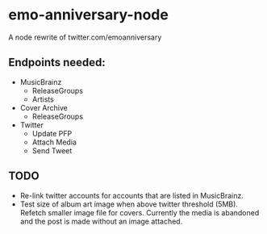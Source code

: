 # emo-anniversary-node
A node rewrite of twitter.com/emoanniversary

## Endpoints needed: 
* MusicBrainz
    * ReleaseGroups
    * Artists
* Cover Archive
    * ReleaseGroups
* Twitter
    * Update PFP
    * Attach Media
    * Send Tweet

## TODO
 * Re-link twitter accounts for accounts that are listed in MusicBrainz.
 * Test size of album art image when above twitter threshold (5MB). Refetch smaller image file for covers. Currently the media is abandoned and the post is made without an image attached.
